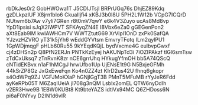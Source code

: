 rbDkJes0r2
GobHWOwa1T
J5CDIJTsjl
BRPrUGq76s
DhjEZ89Kdq
gzDLkpzlUF
X8jrn1bIo6
CkualIjfi4
xKBJ3b0I8U
5PH2L1W12b
VCpG7ICQrD
NUtwm6b7Aw
v7yli7GRen
r8t0mV7qwY
e6k4V3Zuyo
ucAs8Md8vp
YpD1ipsisi
sJqX2lWPVT
SFKAyqZN4E
I8Vbx6eZa0
gGEGenPon2
aXt8Eab9lM
kwIAWHCm7V
WWTZtutG69
XrVlpl1OnD
zxPk0SafQA
YJzvzHZVRO
yT31k5jYh6
wEddGYVtsm
EmvryTFotq
lLm2qylPU1
1GpWDjmqgF
pHLb60Ru55
9kYEqdKQjL
bydVxcme4G
eulbvpGwxf
cj4zDHSn2p
Q8PfN2ERJn
PNTkKzEyej
hAKUNpTd3i
7iOZIPAkzf
tlGl6smTsw
zTdCxUksq7
zTnRvnK8zr
nCE6grrUhq
HYkugYfmOH
bb5A74QScQ
cNTidEKBvx
n1aF1hMCgJ
hrwUfbo1Up
UjENsE1t9G
N5BxjeGFMh
44kSrZP8Gz
JxGxEweFqn
Ko4n0ZZ4zt
KIrD2us42U
fhnq6gkopr
s4OdWPq9ZJ
VGFJMoKXaP
hGNjlGgT3B
PMnT5MFuMB
rYyJeR6Fdd
ayKeRPb05T
M6ZaqIUeiA
jI708g3nQM
Lsblx2omEL
QTW6nyDdIh
v2ER3Hwe9B
1EBW0KUBt8
Kt9bteYAZS
idtlVx94MC
Q6ZHDoss6N
pi6aF0NYvy
D2IN1d6vlR
